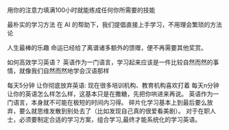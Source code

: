用你的注意力填满100小时就能练成任何你所需要的技能

最朴实的学习方法
在 AI 的帮助下，我们提倡直接上手学习，不用理会繁琐的方法论


人生最棒的乐趣
命运已经给了离谱诸多额外的馈赠，便不再需要其他奖赏。


如何高效学习英语？
英语作为一门语言，学习起来应该是一件比较自然而然的事情，就像我们自然而然地学会汉语那样

每天5分钟 让你彻底放弃英语: 现在很多培训机构、教育机构喜欢打着 每天n分钟 让你的英语怎么样怎么样，这基本只是在撒糖，先把你哄进来再说。 英语作为一门语言，本身就不可能在极短的时间内习得。 碎片化学习基本上到最后要么放弃，要么就思维发散到别处去了（比如发现自己真的很爱看美剧）。 对于在职人士，必须要制定合适的学习方案，组合学习,最终才能系统化的学习英语。
